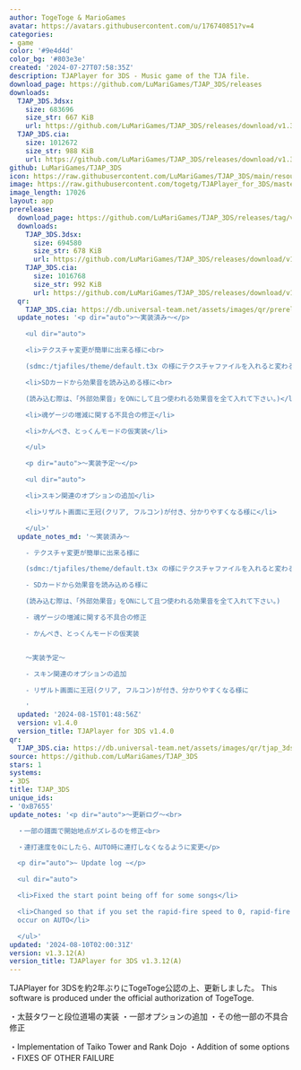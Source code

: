 ```yaml
---
author: TogeToge & MarioGames
avatar: https://avatars.githubusercontent.com/u/176740851?v=4
categories:
- game
color: '#9e4d4d'
color_bg: '#803e3e'
created: '2024-07-27T07:58:35Z'
description: TJAPlayer for 3DS - Music game of the TJA file.
download_page: https://github.com/LuMariGames/TJAP_3DS/releases
downloads:
  TJAP_3DS.3dsx:
    size: 683696
    size_str: 667 KiB
    url: https://github.com/LuMariGames/TJAP_3DS/releases/download/v1.3.12%28A%29/TJAP_3DS.3dsx
  TJAP_3DS.cia:
    size: 1012672
    size_str: 988 KiB
    url: https://github.com/LuMariGames/TJAP_3DS/releases/download/v1.3.12%28A%29/TJAP_3DS.cia
github: LuMariGames/TJAP_3DS
icon: https://raw.githubusercontent.com/LuMariGames/TJAP_3DS/main/resource/icon.png
image: https://raw.githubusercontent.com/togetg/TJAPlayer_for_3DS/master/resource/banner.png
image_length: 17026
layout: app
prerelease:
  download_page: https://github.com/LuMariGames/TJAP_3DS/releases/tag/v1.4.0
  downloads:
    TJAP_3DS.3dsx:
      size: 694580
      size_str: 678 KiB
      url: https://github.com/LuMariGames/TJAP_3DS/releases/download/v1.4.0/TJAP_3DS.3dsx
    TJAP_3DS.cia:
      size: 1016768
      size_str: 992 KiB
      url: https://github.com/LuMariGames/TJAP_3DS/releases/download/v1.4.0/TJAP_3DS.cia
  qr:
    TJAP_3DS.cia: https://db.universal-team.net/assets/images/qr/prerelease/tjap_3ds-cia.png
  update_notes: '<p dir="auto">〜実装済み〜</p>

    <ul dir="auto">

    <li>テクスチャ変更が簡単に出来る様に<br>

    (sdmc:/tjafiles/theme/default.t3x の様にテクスチャファイルを入れると変わる)</li>

    <li>SDカードから効果音を読み込める様に<br>

    (読み込む際は、「外部効果音」をONにして且つ使われる効果音を全て入れて下さい。)</li>

    <li>魂ゲージの増減に関する不具合の修正</li>

    <li>かんぺき、とっくんモードの仮実装</li>

    </ul>

    <p dir="auto">〜実装予定〜</p>

    <ul dir="auto">

    <li>スキン関連のオプションの追加</li>

    <li>リザルト画面に王冠(クリア, フルコン)が付き、分かりやすくなる様に</li>

    </ul>'
  update_notes_md: '〜実装済み〜

    - テクスチャ変更が簡単に出来る様に

    (sdmc:/tjafiles/theme/default.t3x の様にテクスチャファイルを入れると変わる)

    - SDカードから効果音を読み込める様に

    (読み込む際は、「外部効果音」をONにして且つ使われる効果音を全て入れて下さい。)

    - 魂ゲージの増減に関する不具合の修正

    - かんぺき、とっくんモードの仮実装


    〜実装予定〜

    - スキン関連のオプションの追加

    - リザルト画面に王冠(クリア, フルコン)が付き、分かりやすくなる様に

    '
  updated: '2024-08-15T01:48:56Z'
  version: v1.4.0
  version_title: TJAPlayer for 3DS v1.4.0
qr:
  TJAP_3DS.cia: https://db.universal-team.net/assets/images/qr/tjap_3ds-cia.png
source: https://github.com/LuMariGames/TJAP_3DS
stars: 1
systems:
- 3DS
title: TJAP_3DS
unique_ids:
- '0xB7655'
update_notes: '<p dir="auto">〜更新ログ〜<br>

  ・一部の譜面で開始地点がズレるのを修正<br>

  ・連打速度を0にしたら、AUTO時に連打しなくなるように変更</p>

  <p dir="auto">~ Update log ~</p>

  <ul dir="auto">

  <li>Fixed the start point being off for some songs</li>

  <li>Changed so that if you set the rapid-fire speed to 0, rapid-fire will no longer
  occur on AUTO</li>

  </ul>'
updated: '2024-08-10T02:00:31Z'
version: v1.3.12(A)
version_title: TJAPlayer for 3DS v1.3.12(A)
---
```

TJAPlayer for 3DSを約2年ぶりにTogeToge公認の上、更新しました。
This software is produced under the official authorization of TogeToge.

・太鼓タワーと段位道場の実装
・一部オプションの追加
・その他一部の不具合修正

・Implementation of Taiko Tower and Rank Dojo
・Addition of some options
・FIXES OF OTHER FAILURE